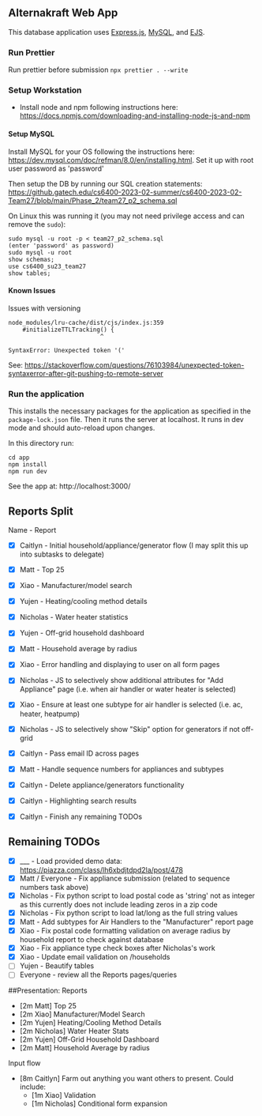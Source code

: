 ## Alternakraft Web App

This database application uses [Express.js](https://expressjs.com/), [MySQL](https://www.mysql.com/), and [EJS](https://ejs.co/).

### Run Prettier
Run prettier before submission `npx prettier . --write` 


### Setup Workstation

- Install node and npm following instructions here: https://docs.npmjs.com/downloading-and-installing-node-js-and-npm

#### Setup MySQL

Install MySQL for your OS following the instructions here: https://dev.mysql.com/doc/refman/8.0/en/installing.html. Set it up with root user password as 'password'

Then setup the DB by running our SQL creation statements: https://github.gatech.edu/cs6400-2023-02-summer/cs6400-2023-02-Team27/blob/main/Phase_2/team27_p2_schema.sql

On Linux this was running it (you may not need privilege access and can remove the `sudo`):

```code
sudo mysql -u root -p < team27_p2_schema.sql
(enter 'password' as password)
sudo mysql -u root
show schemas;
use cs6400_su23_team27
show tables;
```

#### Known Issues

Issues with versioning

```code
node_modules/lru-cache/dist/cjs/index.js:359
    #initializeTTLTracking() {
                          ^

SyntaxError: Unexpected token '('
```

See: https://stackoverflow.com/questions/76103984/unexpected-token-syntaxerror-after-git-pushing-to-remote-server

### Run the application

This installs the necessary packages for the application as specified in the `package-lock.json` file. Then it runs the server at localhost. It runs in dev
mode and should auto-reload upon changes.

In this directory run:

```code
cd app
npm install
npm run dev
```

See the app at: http://localhost:3000/

## Reports Split

Name - Report

- [X] Caitlyn - Initial household/appliance/generator flow (I may split this up into subtasks to delegate)
- [X] Matt - Top 25
- [X] Xiao - Manufacturer/model search
- [X] Yujen - Heating/cooling method details
- [X] Nicholas - Water heater statistics
- [X] Yujen - Off-grid household dashboard
- [X] Matt - Household average by radius

- [X] Xiao - Error handling and displaying to user on all form pages
- [X] Nicholas - JS to selectively show additional attributes for "Add Appliance" page (i.e. when air handler or water heater is selected)
- [X] Xiao - Ensure at least one subtype for air handler is selected (i.e. ac, heater, heatpump)
- [X] Nicholas - JS to selectively show "Skip" option for generators if not off-grid
- [X] Caitlyn - Pass email ID across pages
- [X] Matt - Handle sequence numbers for appliances and subtypes

- [X] Caitlyn - Delete appliance/generators functionality
- [X] Caitlyn - Highlighting search results
- [X] Caitlyn - Finish any remaining TODOs


## Remaining TODOs
- [X] \_\_\_ - Load provided demo data: https://piazza.com/class/lh6xbdjtdpd2la/post/478
- [X] Matt / Everyone - Fix appliance submission (related to sequence numbers task above)
- [X] Nicholas - Fix python script to load postal code as 'string' not as integer as this currently does not include leading zeros in a zip code
- [X] Nicholas - Fix python script to load lat/long as the full string values
- [X] Matt - Add subtypes for Air Handlers to the "Manufacturer" report page
- [X] Xiao - Fix postal code formatting validation on average radius by household report to check against database
- [X] Xiao - Fix appliance type check boxes after Nicholas's work
- [X] Xiao - Update email validation on /households
- [ ] Yujen - Beautify tables
- [ ] Everyone - review all the Reports pages/queries

##Presentation:
Reports
- [2m Matt] Top 25
- [2m Xiao] Manufacturer/Model Search
- [2m Yujen] Heating/Cooling Method Details
- [2m Nicholas] Water Heater Stats
- [2m Yujen] Off-Grid Household Dashboard
- [2m Matt] Household Average by radius

Input flow
- [8m Caitlyn] Farm out anything you want others to present. Could include:
    - [1m Xiao] Validation
    - [1m Nicholas] Conditional form expansion

